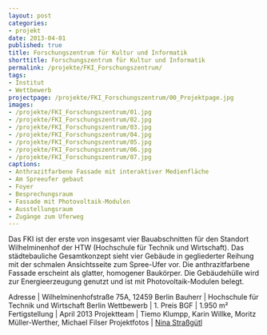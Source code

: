 ```yaml
---
layout: post
categories:
- projekt
date: 2013-04-01
published: true
title: Forschungszentrum für Kultur und Informatik
shorttitle: Forschungszentrum für Kultur und Informatik
permalink: /projekte/FKI_Forschungszentrum/
tags: 
- Institut
- Wettbewerb
projectpage: /projekte/FKI_Forschungszentrum/00_Projektpage.jpg
images:
- /projekte/FKI_Forschungszentrum/01.jpg
- /projekte/FKI_Forschungszentrum/02.jpg
- /projekte/FKI_Forschungszentrum/03.jpg
- /projekte/FKI_Forschungszentrum/04.jpg
- /projekte/FKI_Forschungszentrum/05.jpg
- /projekte/FKI_Forschungszentrum/06.jpg
- /projekte/FKI_Forschungszentrum/07.jpg
captions:
- Anthrazitfarbene Fassade mit interaktiver Medienfläche
- Am Spreeufer gebaut
- Foyer
- Besprechungsraum
- Fassade mit Photovoltaik-Modulen
- Ausstellungsraum
- Zugänge zum Uferweg
---
```

Das FKI ist der erste von insgesamt vier Bauabschnitten für den Standort Wilhelminenhof der HTW (Hochschule für Technik und Wirtschaft). Das städtebauliche Gesamtkonzept sieht vier Gebäude in gegliederter Reihung mit der schmalen Ansichtsseite zum Spree-Ufer vor. Die anthrazitfarbene Fassade erscheint als glatter, homogener Baukörper. Die Gebäudehülle wird zur Energieerzeugung genutzt und ist mit Photovoltaik-Modulen belegt.

Adresse			|	Wilhelminenhofstraße 75A, 12459 Berlin 
Bauherr			|	Hochschule für Technik und Wirtschaft Berlin 
Wettbewerb		|	1. Preis
BGF				|	1.950 m² 
Fertigstellung	|	April 2013
Projektteam		|	Tiemo Klumpp, Karin Willke, Moritz Müller-Werther, Michael Filser 
Projektfotos	|	[Nina Straßgütl](http://www.ninastrg.de/)